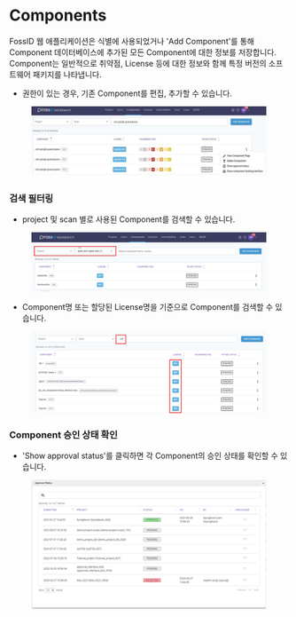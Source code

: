 # Components

FossID 웹 애플리케이션은 식별에 사용되었거나 'Add Component'를 통해 Component 데이터베이스에 추가된 모든 Component에 대한 정보를 저장합니다. Component는 일반적으로 취약점, License 등에 대한 정보와 함께 특정 버전의 소프트웨어 패키지를 나타냅니다.

* 권한이 있는 경우, 기존 Component를 편집, 추가할 수 있습니다.

<figure><img src="../../../.gitbook/assets/슬라이드22 (1).JPG" alt=""><figcaption></figcaption></figure>

### 검색 필터링

* project 및 scan 별로 사용된 Component를 검색할 수 있습니다.

<figure><img src="../../../.gitbook/assets/화면 캡처 2025-05-20 112259.png" alt=""><figcaption></figcaption></figure>



* Component명 또는 할당된 License명을 기준으로 Component를 검색할 수 있습니다.

<figure><img src="../../../.gitbook/assets/화면 캡처 2025-05-20 112432.png" alt=""><figcaption></figcaption></figure>



### Component 승인 상태 확인

* 'Show approval status'를 클릭하면 각 Component의 승인 상태를 확인할 수 있습니다.

<figure><img src="../../../.gitbook/assets/image (125).png" alt=""><figcaption></figcaption></figure>
